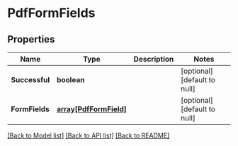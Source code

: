# PdfFormFields

## Properties
Name | Type | Description | Notes
------------ | ------------- | ------------- | -------------
**Successful** | **boolean** |  | [optional] [default to null]
**FormFields** | [**array[PdfFormField]**](PdfFormField.md) |  | [optional] [default to null]

[[Back to Model list]](../README.md#documentation-for-models) [[Back to API list]](../README.md#documentation-for-api-endpoints) [[Back to README]](../README.md)


